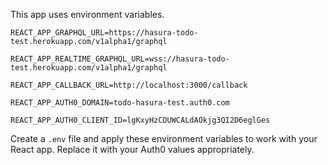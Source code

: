 This app uses environment variables.

```
REACT_APP_GRAPHQL_URL=https://hasura-todo-test.herokuapp.com/v1alpha1/graphql

REACT_APP_REALTIME_GRAPHQL_URL=wss://hasura-todo-test.herokuapp.com/v1alpha1/graphql

REACT_APP_CALLBACK_URL=http://localhost:3000/callback

REACT_APP_AUTH0_DOMAIN=todo-hasura-test.auth0.com

REACT_APP_AUTH0_CLIENT_ID=lgKxyHzCDUWCALdAOkjg3QI2D6eglGes
```

Create a `.env` file and apply these environment variables to work with your React app. Replace it with your Auth0 values appropriately.
